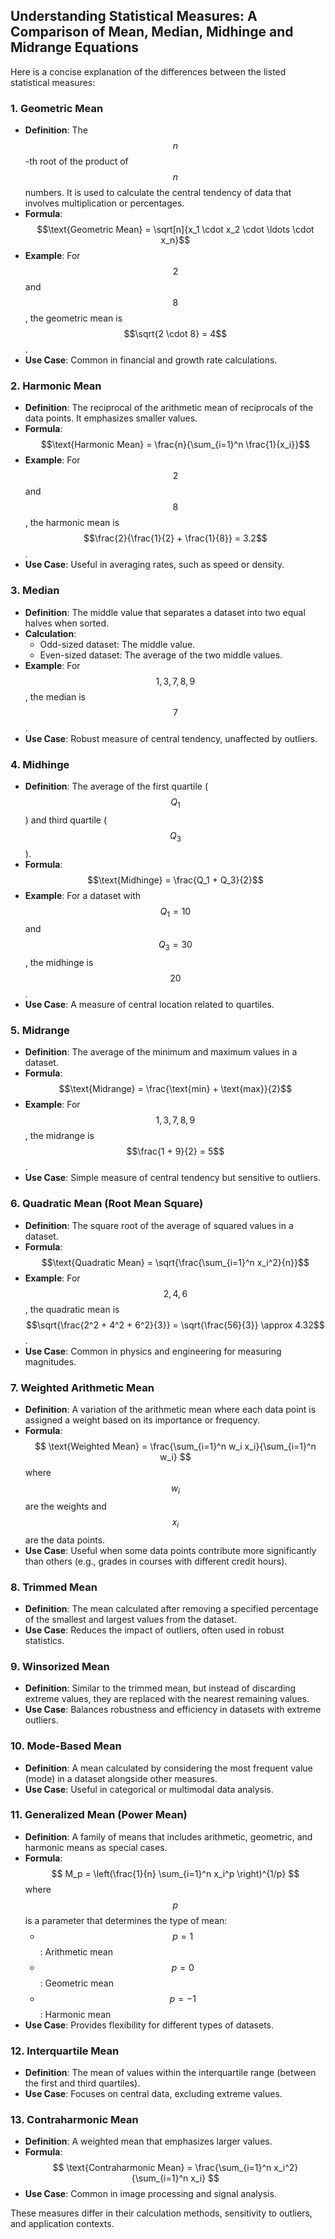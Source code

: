 ## Understanding Statistical Measures: A Comparison of Mean, Median, Midhinge and Midrange Equations

Here is a concise explanation of the differences between the listed statistical measures:

### 1. Geometric Mean

- **Definition**: The $$n$$-th root of the product of $$n$$ numbers. It is used to calculate the central tendency of data that involves multiplication or percentages.
- **Formula**: $$\text{Geometric Mean} = \sqrt[n]{x_1 \cdot x_2 \cdot \ldots \cdot x_n}$$
- **Example**: For $$2$$ and $$8$$, the geometric mean is $$\sqrt{2 \cdot 8} = 4$$.
- **Use Case**: Common in financial and growth rate calculations.

### 2. Harmonic Mean

- **Definition**: The reciprocal of the arithmetic mean of reciprocals of the data points. It emphasizes smaller values.
- **Formula**: $$\text{Harmonic Mean} = \frac{n}{\sum_{i=1}^n \frac{1}{x_i}}$$
- **Example**: For $$2$$ and $$8$$, the harmonic mean is $$\frac{2}{\frac{1}{2} + \frac{1}{8}} = 3.2$$.
- **Use Case**: Useful in averaging rates, such as speed or density.

### 3. Median

- **Definition**: The middle value that separates a dataset into two equal halves when sorted.
- **Calculation**:
  - Odd-sized dataset: The middle value.
  - Even-sized dataset: The average of the two middle values.
- **Example**: For $$1, 3, 7, 8, 9$$, the median is $$7$$.
- **Use Case**: Robust measure of central tendency, unaffected by outliers.

### 4. Midhinge

- **Definition**: The average of the first quartile ($$Q_1$$) and third quartile ($$Q_3$$).
- **Formula**: $$\text{Midhinge} = \frac{Q_1 + Q_3}{2}$$
- **Example**: For a dataset with $$Q_1 = 10$$ and $$Q_3 = 30$$, the midhinge is $$20$$ .
- **Use Case**: A measure of central location related to quartiles.

### 5. Midrange

- **Definition**: The average of the minimum and maximum values in a dataset.
- **Formula**: $$\text{Midrange} = \frac{\text{min} + \text{max}}{2}$$
- **Example**: For $$1, 3, 7, 8, 9$$, the midrange is $$\frac{1 + 9}{2} = 5$$ .
- **Use Case**: Simple measure of central tendency but sensitive to outliers.

### 6. Quadratic Mean (Root Mean Square)

- **Definition**: The square root of the average of squared values in a dataset.
- **Formula**: $$\text{Quadratic Mean} = \sqrt{\frac{\sum_{i=1}^n x_i^2}{n}}$$
- **Example**: For $$2, 4, 6$$, the quadratic mean is $$\sqrt{\frac{2^2 + 4^2 + 6^2}{3}} = \sqrt{\frac{56}{3}} \approx 4.32$$.
- **Use Case**: Common in physics and engineering for measuring magnitudes.

### 7. Weighted Arithmetic Mean

- **Definition**: A variation of the arithmetic mean where each data point is assigned a weight based on its importance or frequency.
- **Formula**:
  $$
  \text{Weighted Mean} = \frac{\sum_{i=1}^n w_i x_i}{\sum_{i=1}^n w_i}
  $$
  where $$w_i$$ are the weights and $$x_i$$ are the data points.
- **Use Case**: Useful when some data points contribute more significantly than others (e.g., grades in courses with different credit hours).

### 8. Trimmed Mean

- **Definition**: The mean calculated after removing a specified percentage of the smallest and largest values from the dataset.
- **Use Case**: Reduces the impact of outliers, often used in robust statistics.

### 9. Winsorized Mean

- **Definition**: Similar to the trimmed mean, but instead of discarding extreme values, they are replaced with the nearest remaining values.
- **Use Case**: Balances robustness and efficiency in datasets with extreme outliers.

### 10. Mode-Based Mean

- **Definition**: A mean calculated by considering the most frequent value (mode) in a dataset alongside other measures.
- **Use Case**: Useful in categorical or multimodal data analysis.

### 11. Generalized Mean (Power Mean)

- **Definition**: A family of means that includes arithmetic, geometric, and harmonic means as special cases.
- **Formula**:
  $$
  M_p = \left(\frac{1}{n} \sum_{i=1}^n x_i^p \right)^{1/p}
  $$
  where $$p$$ is a parameter that determines the type of mean:
  - $$p = 1$$: Arithmetic mean
  - $$p = 0$$: Geometric mean
  - $$p = -1$$: Harmonic mean
- **Use Case**: Provides flexibility for different types of datasets.

### 12. Interquartile Mean

- **Definition**: The mean of values within the interquartile range (between the first and third quartiles).
- **Use Case**: Focuses on central data, excluding extreme values.

### 13. Contraharmonic Mean

- **Definition**: A weighted mean that emphasizes larger values.
- **Formula**:
  $$
  \text{Contraharmonic Mean} = \frac{\sum_{i=1}^n x_i^2}{\sum_{i=1}^n x_i}
  $$
- **Use Case**: Common in image processing and signal analysis.

These measures differ in their calculation methods, sensitivity to outliers, and application contexts.
